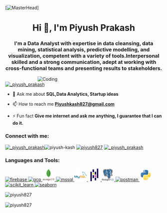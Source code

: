[![MasterHead](https://repository-images.githubusercontent.com/265904235/46eef600-9bab-11ea-87d9-ff5e73c39b97)]
<h1 align="center">Hi 👋, I'm Piyush Prakash</h1>
<h3 align="center">I'm a Data Analyst with expertise in data cleansing, data mining, statistical analysis, predictive modelling, and visualization, competent with a variety of tools.Interpersonal skilled and a strong communication, adept at working with cross-functional teams and presenting results to stakeholders.</h3>

<img align="right" alt="Coding" width="400" src="https://media0.giphy.com/media/3oKIPEqDGUULpEU0aQ/giphy.gif?cid=ecf05e47ofkpgp9mw7n1xwx9dl6108axvp159qy0ncjd62v8&ep=v1_gifs_search&rid=giphy.gif&ct=g">

<p align="left"> <a href="https://twitter.com/_piyush_prakash" target="blank"><img src="https://img.shields.io/twitter/follow/_piyush_prakash?logo=twitter&style=for-the-badge" alt="_piyush_prakash" /></a> </p>

- 💬 Ask me about **SQL,Data Analytics, Startup ideas**

- 📫 How to reach me **Piyushkash827@gmail.com**

- ⚡ Fun fact **Give me internet and ask me anything, I guarantee that I can do it.**

<h3 align="left">Connect with me:</h3>

<p align="left">
<a href="https://twitter.com/_piyush_prakash" target="blank"><img align="center" src="https://raw.githubusercontent.com/rahuldkjain/github-profile-readme-generator/master/src/images/icons/Social/twitter.svg" alt="_piyush_prakash" height="30" width="40" /></a
<a href="https://linkedin.com/in/piyush-kash" target="blank"><img align="center" src="https://raw.githubusercontent.com/rahuldkjain/github-profile-readme-generator/master/src/images/icons/Social/linked-in-alt.svg" alt="piyush-kash" height="30" width="40" /></a>
<a href="https://fb.com/piyush827" target="blank"><img align="center" src="https://raw.githubusercontent.com/rahuldkjain/github-profile-readme-generator/master/src/images/icons/Social/facebook.svg" alt="piyush827" height="30" width="40" /></a>
<a href="https://instagram.com/_piyush_prakash" target="blank"><img align="center" src="https://raw.githubusercontent.com/rahuldkjain/github-profile-readme-generator/master/src/images/icons/Social/instagram.svg" alt="_piyush_prakash" height="30" width="40" /></a>
</p>

<h3 align="left">Languages and Tools:</h3>
<p align="left"> <a href="https://firebase.google.com/" target="_blank" rel="noreferrer"> <img src="https://www.vectorlogo.zone/logos/firebase/firebase-icon.svg" alt="firebase" width="40" height="40"/> </a> <a href="https://cloud.google.com" target="_blank" rel="noreferrer"> <img src="https://www.vectorlogo.zone/logos/google_cloud/google_cloud-icon.svg" alt="gcp" width="40" height="40"/> </a> <a href="https://www.mongodb.com/" target="_blank" rel="noreferrer"> <img src="https://raw.githubusercontent.com/devicons/devicon/master/icons/mongodb/mongodb-original-wordmark.svg" alt="mongodb" width="40" height="40"/> </a> <a href="https://www.microsoft.com/en-us/sql-server" target="_blank" rel="noreferrer"> <img src="https://www.svgrepo.com/show/303229/microsoft-sql-server-logo.svg" alt="mssql" width="40" height="40"/> </a> <a href="https://www.mysql.com/" target="_blank" rel="noreferrer"> <img src="https://raw.githubusercontent.com/devicons/devicon/master/icons/mysql/mysql-original-wordmark.svg" alt="mysql" width="40" height="40"/> </a> <a href="https://pandas.pydata.org/" target="_blank" rel="noreferrer"> <img src="https://raw.githubusercontent.com/devicons/devicon/2ae2a900d2f041da66e950e4d48052658d850630/icons/pandas/pandas-original.svg" alt="pandas" width="40" height="40"/> </a> <a href="https://www.postgresql.org" target="_blank" rel="noreferrer"> <img src="https://raw.githubusercontent.com/devicons/devicon/master/icons/postgresql/postgresql-original-wordmark.svg" alt="postgresql" width="40" height="40"/> </a> <a href="https://postman.com" target="_blank" rel="noreferrer"> <img src="https://www.vectorlogo.zone/logos/getpostman/getpostman-icon.svg" alt="postman" width="40" height="40"/> </a> <a href="https://www.python.org" target="_blank" rel="noreferrer"> <img src="https://raw.githubusercontent.com/devicons/devicon/master/icons/python/python-original.svg" alt="python" width="40" height="40"/> </a> <a href="https://scikit-learn.org/" target="_blank" rel="noreferrer"> <img src="https://upload.wikimedia.org/wikipedia/commons/0/05/Scikit_learn_logo_small.svg" alt="scikit_learn" width="40" height="40"/> </a> <a href="https://seaborn.pydata.org/" target="_blank" rel="noreferrer"> <img src="https://seaborn.pydata.org/_images/logo-mark-lightbg.svg" alt="seaborn" width="40" height="40"/> </a> </p>
<p><img align="center" src="https://github-readme-stats.vercel.app/api/top-langs?username=piyush827&show_icons=true&locale=en&layout=compact" alt="piyush827" /></p>

<p><img align="center" src="https://github-readme-streak-stats.herokuapp.com/?user=piyush827&" alt="piyush827" /></p>
